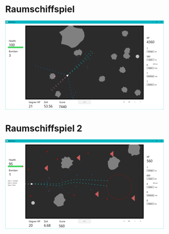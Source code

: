 # Raumschiffspiel

![alt text](https://raw.githubusercontent.com/Fynmar91/Raumschiffspiel/master/1.png)

# Raumschiffspiel 2
![alt text](https://raw.githubusercontent.com/Fynmar91/Raumschiffspiel/master/2.png)
